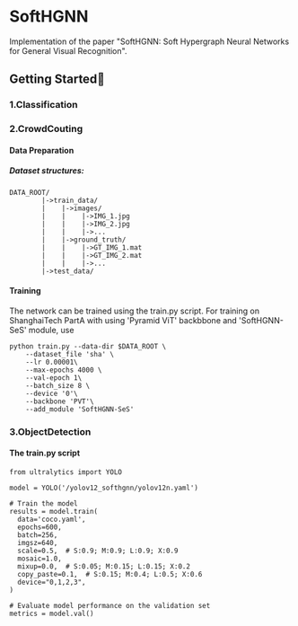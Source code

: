 # SoftHGNN
Implementation of the paper "SoftHGNN: Soft Hypergraph Neural Networks for General Visual Recognition".
## Getting Started🚀
### 1.Classification
### 2.CrowdCouting
#### Data Preparation
##### Dataset structures:
```
DATA_ROOT/
        |->train_data/
        |    |->images/
        |    |    |->IMG_1.jpg
        |    |    |->IMG_2.jpg
        |    |    |->...
        |    |->ground_truth/
        |    |    |->GT_IMG_1.mat
        |    |    |->GT_IMG_2.mat
        |    |    |->... 
        |->test_data/  
```
#### Training
The network can be trained using the train.py script. For training on ShanghaiTech PartA with using 'Pyramid ViT' backbbone and 'SoftHGNN-SeS' module, use
```
python train.py --data-dir $DATA_ROOT \
    --dataset_file 'sha' \
    --lr 0.00001\
    --max-epochs 4000 \
    --val-epoch 1\
    --batch_size 8 \
    --device '0'\
    --backbone 'PVT'\
    --add_module 'SoftHGNN-SeS'    
```
### 3.ObjectDetection
#### The train.py script
```
from ultralytics import YOLO

model = YOLO('/yolov12_softhgnn/yolov12n.yaml')

# Train the model
results = model.train(
  data='coco.yaml',
  epochs=600, 
  batch=256, 
  imgsz=640,
  scale=0.5,  # S:0.9; M:0.9; L:0.9; X:0.9
  mosaic=1.0,
  mixup=0.0,  # S:0.05; M:0.15; L:0.15; X:0.2
  copy_paste=0.1,  # S:0.15; M:0.4; L:0.5; X:0.6
  device="0,1,2,3",
)

# Evaluate model performance on the validation set
metrics = model.val()
```

